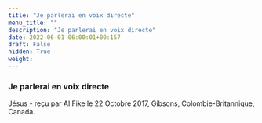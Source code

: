```yaml
---
title: "Je parlerai en voix directe"
menu_title: ""
description: "Je parlerai en voix directe"
date: 2022-06-01 06:00:01+00:157
draft: False
hidden: True
weight:
---
```

### Je parlerai en voix directe

Jésus - reçu par Al Fike le 22 Octobre 2017, Gibsons, Colombie-Britannique, Canada.



